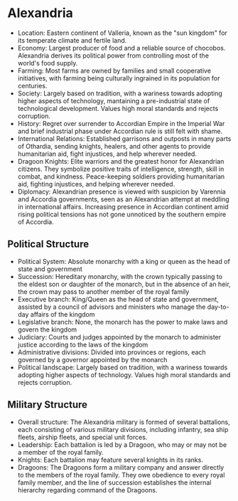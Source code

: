 # Alexandria

- Location: Eastern continent of Valleria, known as the "sun kingdom" for its temperate climate and fertile land.
- Economy: Largest producer of food and a reliable source of chocobos. Alexandria derives its political power from controlling most of the world's food supply.
- Farming: Most farms are owned by families and small cooperative initiatives, with farming being culturally ingrained in its population for centuries.
- Society: Largely based on tradition, with a wariness towards adopting higher aspects of technology, mantaining a pre-industrial state of technological development. Values high moral standards and rejects corruption.
- History: Regret over surrender to Accordian Empire in the Imperial War and brief industrial phase under Accordian rule is still felt with shame.
- International Relations: Established garrisons and outposts in many parts of Othardia, sending knights, healers, and other agents to provide humanitarian aid, fight injustices, and help wherever needed.
- Dragoon Knights: Elite warriors and the greatest honor for Alexandrian citizens. They symbolize positive traits of intelligence, strength, skill in combat, and kindness. Peace-keeping soldiers providing humanitarian aid, fighting injustices, and helping wherever needed.
- Diplomacy: Alexandrian presence is viewed with suspicion by Varennia and Accordia governments, seen as an Alexandrian attempt at meddling in international affairs. Increasing presence in Accordian continent amid rising political tensions has not gone unnoticed by the southern empire of Accordia.

## Political Structure

- Political System: Absolute monarchy with a king or queen as the head of state and government
- Succession: Hereditary monarchy, with the crown typically passing to the eldest son or daughter of the monarch, but in the absence of an heir, the crown may pass to another member of the royal family
- Executive branch: King/Queen as the head of state and government, assisted by a council of advisors and ministers who manage the day-to-day affairs of the kingdom
- Legislative branch: None, the monarch has the power to make laws and govern the kingdom
- Judiciary: Courts and judges appointed by the monarch to administer justice according to the laws of the kingdom
- Administrative divisions: Divided into provinces or regions, each governed by a governor appointed by the monarch
- Political landscape: Largely based on tradition, with a wariness towards adopting higher aspects of technology. Values high moral standards and rejects corruption.

## Military Structure

- Overall structure: The Alexandria military is formed of several battalions, each consisting of various military divisions, including infantry, sea ship fleets, airship fleets, and special unit forces.
- Leadership: Each battalion is led by a Dragoon, who may or may not be a member of the royal family.
- Knights: Each battalion may feature several knights in its ranks.
- Dragoons: The Dragoons form a military company and answer directly to the members of the royal family. They owe obedience to every royal family member, and the line of succession establishes the internal hierarchy regarding command of the Dragoons.